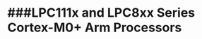 ###LPC111x and LPC8xx Series Cortex-M0+ Arm Processors
====================================================
